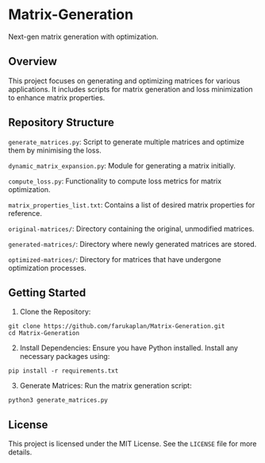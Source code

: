 # Matrix-Generation
Next-gen matrix generation with optimization.

## Overview
This project focuses on generating and optimizing matrices for various applications. It includes scripts for matrix generation and loss minimization to enhance matrix properties.

## Repository Structure
`generate_matrices.py`: Script to generate multiple matrices and optimize them by minimising the loss.

`dynamic_matrix_expansion.py`: Module for generating a matrix initially.

`compute_loss.py`: Functionality to compute loss metrics for matrix optimization.

`matrix_properties_list.txt`: Contains a list of desired matrix properties for reference.

`original-matrices/`: Directory containing the original, unmodified matrices.

`generated-matrices/`: Directory where newly generated matrices are stored.

`optimized-matrices/`: Directory for matrices that have undergone optimization processes.

## Getting Started
1) Clone the Repository:
```
git clone https://github.com/farukaplan/Matrix-Generation.git
cd Matrix-Generation
```
2) Install Dependencies: Ensure you have Python installed. Install any necessary packages using:
```
pip install -r requirements.txt
```
3) Generate Matrices: Run the matrix generation script:
```
python3 generate_matrices.py
```

## License
This project is licensed under the MIT License. See the `LICENSE` file for more details.










